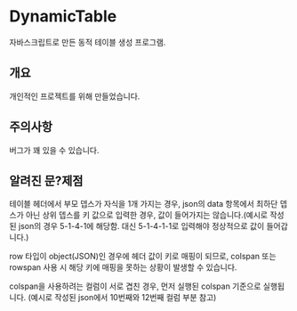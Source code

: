 # DynamicTable

자바스크립트로 만든 동적 테이블 생성 프로그램.

## 개요
개인적인 프로젝트를 위해 만들었습니다.

## 주의사항
버그가 꽤 있을 수 있습니다.

## 알려진 문?제점
테이블 헤더에서 부모 뎁스가 자식을 1개 가지는 경우, json의 data 항목에서 최하단 뎁스가 아닌 상위 뎁스를 키 값으로 입력한 경우, 값이 들어가지는 않습니다.(예시로 작성된 json의 경우 5-1-4-1에 해당함. 대신 5-1-4-1-1로 입력해야 정상적으로 값이 들어갑니다.)

row 타입이 object(JSON)인 경우에 헤더 값이 키로 매핑이 되므로, colspan 또는 rowspan 사용 시 해당 키에 매핑을 못하는 상황이 발생할 수 있습니다.

colspan을 사용하려는 컬럼이 서로 겹친 경우, 먼저 실행된 colspan 기준으로 실행됩니다.
(예시로 작성된 json에서 10번째와 12번째 컬럼 부분 참고)
